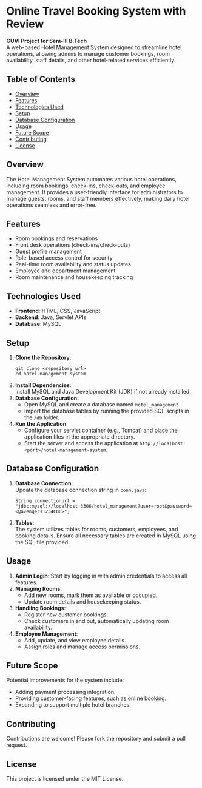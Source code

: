 <!DOCTYPE html>
<html lang="en">
<head>
  <meta charset="UTF-8">
  <meta name="viewport" content="width=device-width, initial-scale=1.0">
</head>
<body>

<h1>Online Travel Booking System with Review</h1>

<p><strong>GUVI Project for Sem-III B.Tech</strong><br>
A web-based Hotel Management System designed to streamline hotel operations, allowing admins to manage customer bookings, room availability, staff details, and other hotel-related services efficiently.</p>

<h2>Table of Contents</h2>
<ul>
  <li><a href="#overview">Overview</a></li>
  <li><a href="#features">Features</a></li>
  <li><a href="#technologies-used">Technologies Used</a></li>
  <li><a href="#setup">Setup</a></li>
  <li><a href="#database-configuration">Database Configuration</a></li>
  <li><a href="#usage">Usage</a></li>
  <li><a href="#future-scope">Future Scope</a></li>
  <li><a href="#contributing">Contributing</a></li>
  <li><a href="#license">License</a></li>
</ul>

<h2 id="overview">Overview</h2>
<p>The Hotel Management System automates various hotel operations, including room bookings, check-ins, check-outs, and employee management. It provides a user-friendly interface for administrators to manage guests, rooms, and staff members effectively, making daily hotel operations seamless and error-free.</p>

<h2 id="features">Features</h2>
<ul>
  <li>Room bookings and reservations</li>
  <li>Front desk operations (check-ins/check-outs)</li>
  <li>Guest profile management</li>
  <li>Role-based access control for security</li>
  <li>Real-time room availability and status updates</li>
  <li>Employee and department management</li>
  <li>Room maintenance and housekeeping tracking</li>
</ul>

<h2 id="technologies-used">Technologies Used</h2>
<ul>
  <li><strong>Frontend</strong>: HTML, CSS, JavaScript</li>
  <li><strong>Backend</strong>: Java, Servlet APIs</li>
  <li><strong>Database</strong>: MySQL</li>
</ul>

<h2 id="setup">Setup</h2>
<ol>
  <li><strong>Clone the Repository</strong>:
    <pre><code>git clone &lt;repository_url&gt;
cd hotel-management-system
</code></pre>
  </li>

  <li><strong>Install Dependencies</strong>:<br>
    Install MySQL and Java Development Kit (JDK) if not already installed.
  </li>

  <li><strong>Database Configuration</strong>:
    <ul>
      <li>Open MySQL and create a database named <code>hotel_management</code>.</li>
      <li>Import the database tables by running the provided SQL scripts in the <code>/db</code> folder.</li>
    </ul>
  </li>

  <li><strong>Run the Application</strong>:
    <ul>
      <li>Configure your servlet container (e.g., Tomcat) and place the application files in the appropriate directory.</li>
      <li>Start the server and access the application at <code>http://localhost:&lt;port&gt;/hotel-management-system</code>.</li>
    </ul>
  </li>
</ol>

<h2 id="database-configuration">Database Configuration</h2>
<ol>
  <li><strong>Database Connection</strong>:<br>
    Update the database connection string in <code>conn.java</code>:
    <pre><code>String connectionurl = "jdbc:mysql://localhost:3306/hotel_management?user=root&password=&lt;@avengers1234COC&gt;";
</code></pre>
  </li>

  <li><strong>Tables</strong>:<br>
    The system utilizes tables for rooms, customers, employees, and booking details. Ensure all necessary tables are created in MySQL using the SQL file provided.
  </li>
</ol>

<h2 id="usage">Usage</h2>
<ol>
  <li><strong>Admin Login</strong>: Start by logging in with admin credentials to access all features.</li>
  
  <li><strong>Managing Rooms</strong>:
    <ul>
      <li>Add new rooms, mark them as available or occupied.</li>
      <li>Update room details and housekeeping status.</li>
    </ul>
  </li>

  <li><strong>Handling Bookings</strong>:
    <ul>
      <li>Register new customer bookings.</li>
      <li>Check customers in and out, automatically updating room availability.</li>
    </ul>
  </li>

  <li><strong>Employee Management</strong>:
    <ul>
      <li>Add, update, and view employee details.</li>
      <li>Assign roles and manage access permissions.</li>
    </ul>
  </li>
</ol>

<h2 id="future-scope">Future Scope</h2>
<p>Potential improvements for the system include:</p>
<ul>
  <li>Adding payment processing integration.</li>
  <li>Providing customer-facing features, such as online booking.</li>
  <li>Expanding to support multiple hotel branches.</li>
</ul>

<h2 id="contributing">Contributing</h2>
<p>Contributions are welcome! Please fork the repository and submit a pull request.</p>

<h2 id="license">License</h2>
<p>This project is licensed under the MIT License.</p>

</body>
</html>
